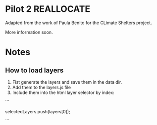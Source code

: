# Pilot 2 REALLOCATE

Adapted from the work of Paula Benito for the CLimate Shelters project.

More information soon.




# Notes 
## How to load layers
1. Fist generate the layers and save them in the data dir.
2. Add them to the layers.js file
3. Include them into the html layer selector by index:

´´´

selectedLayers.push(layers[0]);

´´´

